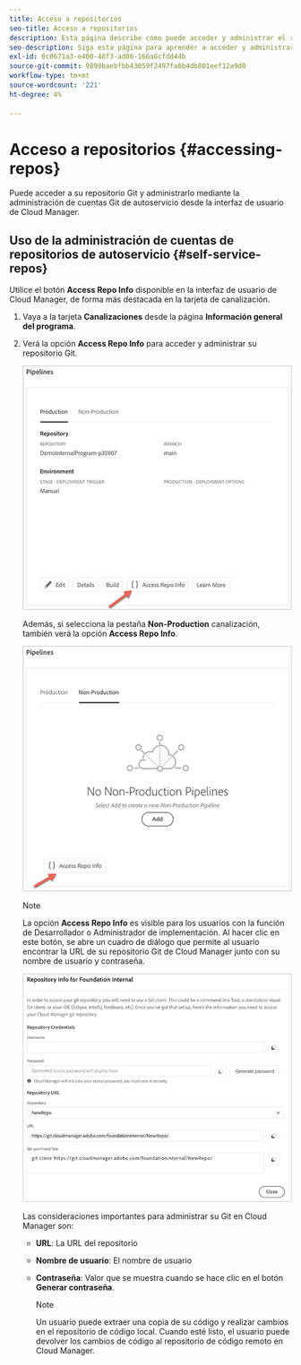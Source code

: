 ```yaml
---
title: Acceso a repositorios
seo-title: Acceso a repositorios
description: Esta página describe cómo puede acceder y administrar el repositorio Git.
seo-description: Siga esta página para aprender a acceder y administrar su repositorio de Git.
exl-id: 0c0671a3-e400-46f3-ad86-166a6cfdd44b
source-git-commit: 9898baebfbb43059f2497fa6b4db801eef12a9d0
workflow-type: tm+mt
source-wordcount: '221'
ht-degree: 4%

---
```


# Acceso a repositorios {#accessing-repos}

Puede acceder a su repositorio Git y administrarlo mediante la administración de cuentas Git de autoservicio desde la interfaz de usuario de Cloud Manager.

## Uso de la administración de cuentas de repositorios de autoservicio {#self-service-repos}

Utilice el botón **Access Repo Info** disponible en la interfaz de usuario de Cloud Manager, de forma más destacada en la tarjeta de canalización.

1. Vaya a la tarjeta **Canalizaciones** desde la página **Información general del programa**.

1. Verá la opción **Access Repo Info** para acceder y administrar su repositorio Git.

   ![](assets/repos/access-repo1.png)

   Además, si selecciona la pestaña **Non-Production** canalización, también verá la opción **Access Repo Info**.

   ![](assets/repos/access-repo-nonprod.png)

   >[!NOTE]
   >La opción **Access Repo Info** es visible para los usuarios con la función de Desarrollador o Administrador de implementación. Al hacer clic en este botón, se abre un cuadro de diálogo que permite al usuario encontrar la URL de su repositorio Git de Cloud Manager junto con su nombre de usuario y contraseña.

   ![](assets/repos/access-repo-create.png)

   Las consideraciones importantes para administrar su Git en Cloud Manager son:

   * **URL**: La URL del repositorio
   * **Nombre de usuario**: El nombre de usuario
   * **Contraseña**: Valor que se muestra cuando se hace clic en el botón **Generar contraseña**.


      >[!NOTE]
      >Un usuario puede extraer una copia de su código y realizar cambios en el repositorio de código local. Cuando esté listo, el usuario puede devolver los cambios de código al repositorio de código remoto en Cloud Manager.

